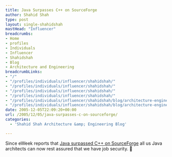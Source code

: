 ```yaml
---
title: Java Surpasses C++ on SourceForge
author: Shahid Shah
type: post
layout: single-shahidshah
mastHead: "Influencer"
breadcrumbs:
- Home
- profiles
- Individuals
- Influencer
- Shahidshah
- Blog
- Architecture and Engineering
breadcrumbLinks:
- "/"
- "/profiles/individuals/influencer/shahidshah/"
- "/profiles/individuals/influencer/shahidshah/"
- "/profiles/individuals/influencer/shahidshah/"
- "/profiles/individuals/influencer/shahidshah/"
- "/profiles/individuals/influencer/shahidshah/blog/architecture-engineering/"
- "/profiles/individuals/influencer/shahidshah/blog/architecture-engineering/"
date: 2005-12-05T22:09:20+00:00
url: /2005/12/05/java-surpasses-c-on-sourceforge/
categories:
  - 'Shahid Shah Architecture &amp; Engineering Blog'

---
```

Since eWeek reports that [Java surpassed C++ on SourceForge][1] all us Java architects can now rest assured that we have job security. 🙂

 [1]: http://www.eweek.com/article2/0,1895,1896196,00.asp